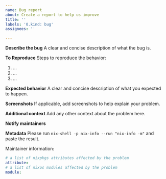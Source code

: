 ```yaml
---
name: Bug report
about: Create a report to help us improve
title: ''
labels: '0.kind: bug'
assignees: ''

---
```


**Describe the bug**
A clear and concise description of what the bug is.

**To Reproduce**
Steps to reproduce the behavior:
1. ...
2. ...
3. ...

**Expected behavior**
A clear and concise description of what you expected to happen.

**Screenshots**
If applicable, add screenshots to help explain your problem.

**Additional context**
Add any other context about the problem here.

**Notify maintainers**
<!--
Please @ people who are in `meta.maintainers` of a package or module.
If in doubt, check git blame for whomever last touched something.
-->

**Metadata**
Please run `nix-shell -p nix-info --run "nix-info -m"` and paste the result.

Maintainer information:
```yaml
# a list of nixpkgs attributes affected by the problem
attribute:
# a list of nixos modules affected by the problem
module:
```
